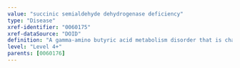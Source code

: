 ```yaml
---
value: "succinic semialdehyde dehydrogenase deficiency"
type: "Disease"
xref-identifier: "0060175"
xref-dataSource: "DOID"
definition: "A gamma-amino butyric acid metabolism disorder that is characterized by a deficiency of succinic semialdehyde dehydrogenase resulting in elevated levels of gamma-hydroxybutyric acid."
level: "Level 4+"
parents: [0060176]
---
```

